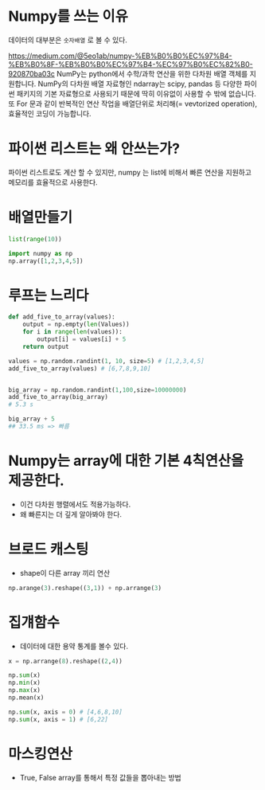# Numpy를 쓰는 이유
데이터의 대부분은 `숫자배열` 로 볼 수 있다.

https://medium.com/@5eo1ab/numpy-%EB%B0%B0%EC%97%B4-%EB%B0%8F-%EB%B0%B0%EC%97%B4-%EC%97%B0%EC%82%B0-920870ba03c
NumPy는 python에서 수학/과학 연산을 위한 다차원 배열 객체를 지원합니다.
NumPy의 다차원 배열 자료형인 ndarray는 scipy, pandas 등 다양한 파이썬 패키지의 기본 자료형으로 사용되기 때문에 딱히 이유없이 사용할 수 밖에 없습니다.
또 For 문과 같이 반복적인 연산 작업을 배열단위로 처리해(= vevtorized operation), 효율적인 코딩이 가능합니다.




# 파이썬 리스트는 왜 안쓰는가?
파이썬 리스트로도 계산 할 수 있지만, numpy 는 list에 비해서 빠른 연산을 지원하고 메모리를 효율적으로 사용한다. 

# 배열만들기
```py
list(range(10))

import numpy as np
np.array([1,2,3,4,5])

```
# 루프는 느리다
```py
def add_five_to_array(values):
	output = np.empty(len(Values))
	for i in range(len(values)):
		output[i] = values[i] + 5
	return output

values = np.random.randint(1, 10, size=5) # [1,2,3,4,5]
add_five_to_array(values) # [6,7,8,9,10]


big_array = np.random.randint(1,100,size=10000000)
add_five_to_array(big_array)
# 5.3 s

big_array + 5
## 33.5 ms => 빠름
```

# Numpy는 array에 대한 기본 4칙연산을 제공한다. 
- 이건 다차원 행렬에서도 적용가능하다. 
- 왜 빠른지는 더 깊게 알아봐야 한다. 

# 브로드 캐스팅
- shape이 다른 array 끼리 연산
```py
np.arange(3).reshape((3,1)) + np.arrange(3)
```

# 집걔함수
- 데이터에 대한 용약 통계를 볼수 있다. 

```py
x = np.arrange(8).reshape((2,4))

np.sum(x)
np.min(x)
np.max(x)
np.mean(x)

np.sum(x, axis = 0) # [4,6,8,10]
np.sum(x, axis = 1) # [6,22]

```

# 마스킹연산
- True, False array를 통해서 특정 값들을 뽑아내는 방법







